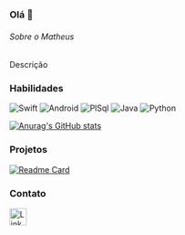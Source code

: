 ### Olá 👋

###### Sobre o Matheus
Descrição

### Habilidades

![Swift](https://img.shields.io/badge/Swift-FA7343?style-far-the-badget&logo-swift&logoColor=white)
![Android](https://img.shields.io/badge/Android-3DDC84?style-far-the-badget&logo-android&logoColor=white)
![PlSql](https://img.shields.io/badge/PLSQL-F80000?style-far-the-badget&logo-oracle&logoColor=black)
![Java](https://img.shields.io/badge/Java-ED8B00?style-far-the-badget&logo-java&logoColor=white)
![Python](https://img.shields.io/badge/Python-FFD43B?style-far-the-badget&logo-python&logoColor=blue)

[![Anurag's GitHub stats](https://github-readme-stats.vercel.app/api?username=math-neves&hide=contribs&show_icons=true&theme=tokyonight)](https://github.com/anuraghazra/github-readme-stats)

### Projetos

[![Readme Card](https://github-readme-stats.vercel.app/api/pin/?username=math-neves&repo=github-readme-stats&theme=tokyonight)](https://github.com/anuraghazra/github-readme-stats)

### Contato

[<img src='https://img.shields.io.badge/LinkedIn-0077B5?style-far-the-badget&logo-linkedin&logoColor=white' alt='Linkedin' height='30'>](https://www.linkedin.com/in/matheus-soaresneves/)

